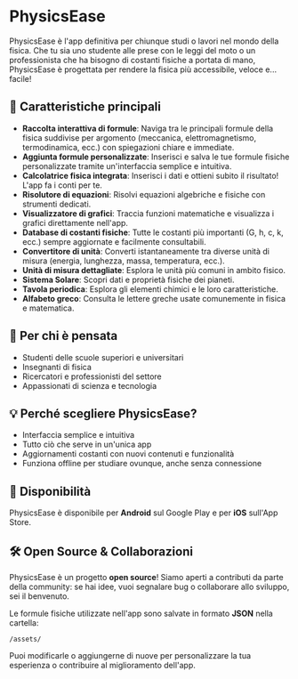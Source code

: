 # PhysicsEase

PhysicsEase è l'app definitiva per chiunque studi o lavori nel mondo della fisica. Che tu sia uno studente alle prese con le leggi del moto o un professionista che ha bisogno di costanti fisiche a portata di mano, PhysicsEase è progettata per rendere la fisica più accessibile, veloce e... facile!

## 🚀 Caratteristiche principali

- **Raccolta interattiva di formule**: Naviga tra le principali formule della fisica suddivise per argomento (meccanica, elettromagnetismo, termodinamica, ecc.) con spiegazioni chiare e immediate.
- **Aggiunta formule personalizzate**: Inserisci e salva le tue formule fisiche personalizzate tramite un'interfaccia semplice e intuitiva.
- **Calcolatrice fisica integrata**: Inserisci i dati e ottieni subito il risultato! L'app fa i conti per te.
- **Risolutore di equazioni**: Risolvi equazioni algebriche e fisiche con strumenti dedicati.
- **Visualizzatore di grafici**: Traccia funzioni matematiche e visualizza i grafici direttamente nell'app.
- **Database di costanti fisiche**: Tutte le costanti più importanti (G, h, c, k, ecc.) sempre aggiornate e facilmente consultabili.
- **Convertitore di unità**: Converti istantaneamente tra diverse unità di misura (energia, lunghezza, massa, temperatura, ecc.).
- **Unità di misura dettagliate**: Esplora le unità più comuni in ambito fisico.
- **Sistema Solare**: Scopri dati e proprietà fisiche dei pianeti.
- **Tavola periodica**: Esplora gli elementi chimici e le loro caratteristiche.
- **Alfabeto greco**: Consulta le lettere greche usate comunemente in fisica e matematica.

## 🎯 Per chi è pensata

- Studenti delle scuole superiori e universitari
- Insegnanti di fisica
- Ricercatori e professionisti del settore
- Appassionati di scienza e tecnologia

## 💡 Perché scegliere PhysicsEase?

- Interfaccia semplice e intuitiva
- Tutto ciò che serve in un'unica app
- Aggiornamenti costanti con nuovi contenuti e funzionalità
- Funziona offline per studiare ovunque, anche senza connessione

## 📲 Disponibilità

PhysicsEase è disponibile per **Android** sul Google Play e per **iOS** sull'App Store.

## 🛠️ Open Source & Collaborazioni

PhysicsEase è un progetto **open source**! Siamo aperti a contributi da parte della community: se hai idee, vuoi segnalare bug o collaborare allo sviluppo, sei il benvenuto.

Le formule fisiche utilizzate nell'app sono salvate in formato **JSON** nella cartella:

```
/assets/
```

Puoi modificarle o aggiungerne di nuove per personalizzare la tua esperienza o contribuire al miglioramento dell'app.

